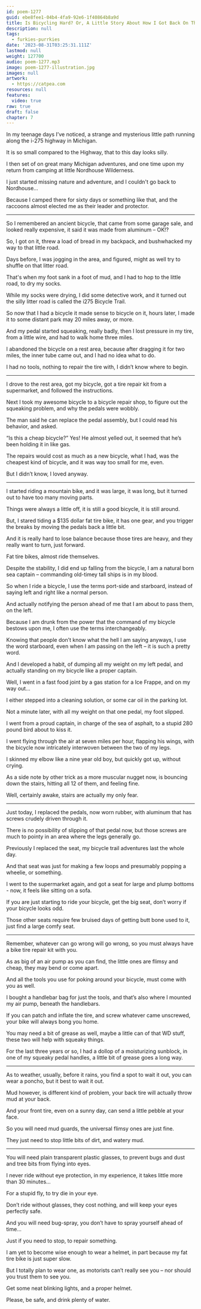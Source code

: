 ```yaml
---
id: poem-1277
guid: ebe8fee1-04b4-4fa9-92e6-1f40864b8a9d
title: Is Bicycling Hard? Or, A Little Story About How I Got Back On The Bicycle
description: null
tags:
  - furkies-purrkies
date: '2023-08-31T03:25:31.111Z'
lastmod: null
weight: 127700
audio: poem-1277.mp3
image: poem-1277-illustration.jpg
images: null
artwork:
  - https://catpea.com
resources: null
features:
  video: true
raw: true
draft: false
chapter: 7
---
```


In my teenage days I’ve noticed,
a strange and mysterious little path running along the i-275 highway in Michigan.

It is so small compared to the Highway,
that to this day looks silly.

I then set of on great many Michigan adventures,
and one time upon my return from camping at little Nordhouse Wilderness.

I just started missing nature and adventure,
and I couldn't go back to Nordhouse…

Because I camped there for sixty days or something like that,
and the raccoons almost elected me as their leader and protector.

---

So I remembered an ancient bicycle, that came from some garage sale,
and looked really expensive, it said it was made from aluminum – OK!?

So, I got on it, threw a load of bread in my backpack,
and bushwhacked my way to that little road.

Days before, I was jogging in the area, and figured,
might as well try to shuffle on that litter road.

That's when my foot sank in a foot of mud,
and I had to hop to the little road, to dry my socks.

While my socks were drying, I did some detective work,
and it turned out the silly litter road is called the i275 Bicycle Trail.

So now that I had a bicycle it made sense to bicycle on it,
hours later, I made it to some distant park may 20 miles away, or more.

And my pedal started squeaking, really badly, then I lost pressure in my tire,
from a little wire, and had to walk home three miles.

I abandoned the bicycle on a rest area, because after dragging it for two miles,
the inner tube came out, and I had no idea what to do.

I had no tools, nothing to repair the tire with,
I didn’t know where to begin.

---

I drove to the rest area, got my bicycle, got a tire repair kit from a supermarket,
and followed the instructions.

Next I took my awesome bicycle to a bicycle repair shop,
to figure out the squeaking problem, and why the pedals were wobbly.

The man said he can replace the pedal assembly,
but I could read his behavior, and asked.

“Is this a cheap bicycle?” Yes! He almost yelled out,
it seemed that he’s been holding it in like gas.

The repairs would cost as much as a new bicycle,
what I had, was the cheapest kind of bicycle, and it was way too small for me, even.

But I didn’t know,
I loved anyway.

---

I started riding a mountain bike, and it was large,
it was long, but it turned out to have too many moving parts.

Things were always a little off,
it is still a good bicycle, it is still around.

But, I stared tiding a $135 dollar fat tire bike,
it has one gear, and you trigger the breaks by moving the pedals back a little bit.

And it is really hard to lose balance because those tires are heavy,
and they really want to turn, just forward.

Fat tire bikes,
almost ride themselves.

Despite the stability, I did end up falling from the bicycle,
I am a natural born sea captain – commanding old-timey tall ships is in my blood.

So when I ride a bicycle, I use the terms port-side and starboard,
instead of saying left and right like a normal person.

And actually notifying the person ahead of me that I am about to pass them,
on the left.

Because I am drunk from the power that the command of my bicycle bestows upon me,
I often use the terms interchangeably.

Knowing that people don’t know what the hell I am saying anyways,
I use the word starboard, even when I am passing on the left – it is such a pretty word.

And I developed a habit, of dumping all my weight on my left pedal,
and actually standing on my bicycle like a proper captain.

Well, I went in a fast food joint by a gas station for a Ice Frappe,
and on my way out...

I either stepped into a cleaning solution,
or some car oil in the parking lot.

Not a minute later, with all my weight on that one pedal,
my foot slipped.

I went from a proud captain, in charge of the sea of asphalt,
to a stupid 280 pound bird about to kiss it.

I went flying through the air at seven miles per hour, flapping his wings,
with the bicycle now intricately interwoven between the two of my legs.

I skinned my elbow like a nine year old boy,
but quickly got up, without crying.

As a side note by other trick as a more muscular nugget now,
is bouncing down the stairs, hitting all 12 of them, and feeling fine.

Well, certainly awake,
stairs are actually my only fear.

---

Just today, I replaced the pedals, now worn rubber,
with aluminum that has screws crudely driven through it.

There is no possibility of slipping of that pedal now,
but those screws are much to pointy in an area where the legs generally go.

Previously I replaced the seat,
my bicycle trail adventures last the whole day.

And that seat was just for making a few loops
and presumably popping a wheelie, or something.

I went to the supermarket again,
and got a seat for large and plump bottoms -  now, it feels like sitting on a sofa.

If you are just starting to ride your bicycle,
get the big seat, don’t worry if your bicycle looks odd.

Those other seats require few bruised days of getting butt bone used to it,
just find a large comfy seat.

---

Remember, whatever can go wrong will go wrong,
so you must always have a bike tire repair kit with you.

As as big of an air pump as you can find,
the little ones are flimsy and cheap, they may bend or come apart.

And all the tools you use for poking around your bicycle,
must come with you as well.

I bought a handlebar bag for just the tools,
and that’s also where I mounted my air pump, beneath the handlebars.

If you can patch and inflate the tire,
and screw whatever came unscrewed, your bike will always bong you home.

You may need a bit of grease as well, maybe a little can of that WD stuff,
these two will help with squeaky things.

For the last three years or so, I had a dollop of a moisturizing sunblock,
in one of my squeaky pedal handles, a little bit of grease goes a long way.

---

As to weather, usually, before it rains, you find a spot to wait it out,
you can wear a poncho, but it best to wait it out.

Mud however, is different kind of problem,
your back tire will actually throw mud at your back.

And your front tire, even on a sunny day,
can send a little pebble at your face.

So you will need mud guards,
the universal flimsy ones are just fine.

They just need to stop little bits of dirt,
and watery mud.

---

You will need plain transparent plastic glasses,
to prevent bugs and dust and tree bits from flying into eyes.

I never ride without eye protection, in my experience,
it takes little more than 30 minutes…

For a stupid fly,
to try die in your eye.

Don’t ride without glasses,
they cost nothing, and will keep your eyes perfectly safe.

And you will need bug-spray,
you don’t have to spray yourself ahead of time…

Just if you need to stop,
to repair something.

I am yet to become wise enough to wear a helmet,
in part because my fat tire bike is just super slow.

But I totally plan to wear one,
as motorists can’t really see you – nor should you trust them to see you.

Get some neat blinking lights,
and a proper helmet.

Please, be safe,
and drink plenty of water.
